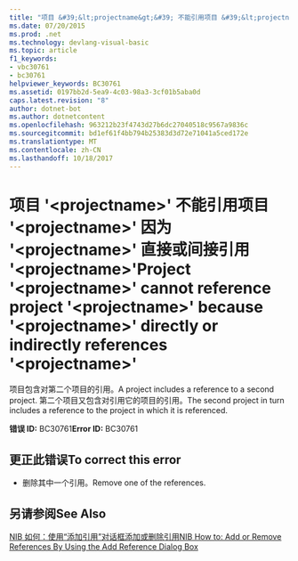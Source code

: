 ```yaml
---
title: "项目 &#39;&lt;projectname&gt;&#39; 不能引用项目 &#39;&lt;projectname&gt;&#39; 因为 &#39;&lt;projectname&gt;&#39; 直接或间接引用 &#39;&lt;projectname&gt;&#39;"
ms.date: 07/20/2015
ms.prod: .net
ms.technology: devlang-visual-basic
ms.topic: article
f1_keywords:
- vbc30761
- bc30761
helpviewer_keywords: BC30761
ms.assetid: 0197bb2d-5ea9-4c03-98a3-3cf01b5aba0d
caps.latest.revision: "8"
author: dotnet-bot
ms.author: dotnetcontent
ms.openlocfilehash: 963212b23f4743d27b6dc27040518c9567a9836c
ms.sourcegitcommit: bd1ef61f4bb794b25383d3d72e71041a5ced172e
ms.translationtype: MT
ms.contentlocale: zh-CN
ms.lasthandoff: 10/18/2017
---
```

# <a name="project-39ltprojectnamegt39-cannot-reference-project-39ltprojectnamegt39-because-39ltprojectnamegt39-directly-or-indirectly-references-39ltprojectnamegt39"></a><span data-ttu-id="661dd-102">项目 &#39;&lt;projectname&gt;&#39; 不能引用项目 &#39;&lt;projectname&gt;&#39; 因为 &#39;&lt;projectname&gt;&#39; 直接或间接引用 &#39;&lt;projectname&gt;&#39;</span><span class="sxs-lookup"><span data-stu-id="661dd-102">Project &#39;&lt;projectname&gt;&#39; cannot reference project &#39;&lt;projectname&gt;&#39; because &#39;&lt;projectname&gt;&#39; directly or indirectly references &#39;&lt;projectname&gt;&#39;</span></span>
<span data-ttu-id="661dd-103">项目包含对第二个项目的引用。</span><span class="sxs-lookup"><span data-stu-id="661dd-103">A project includes a reference to a second project.</span></span> <span data-ttu-id="661dd-104">第二个项目又包含对引用它的项目的引用。</span><span class="sxs-lookup"><span data-stu-id="661dd-104">The second project in turn includes a reference to the project in which it is referenced.</span></span>  
  
 <span data-ttu-id="661dd-105">**错误 ID:** BC30761</span><span class="sxs-lookup"><span data-stu-id="661dd-105">**Error ID:** BC30761</span></span>  
  
## <a name="to-correct-this-error"></a><span data-ttu-id="661dd-106">更正此错误</span><span class="sxs-lookup"><span data-stu-id="661dd-106">To correct this error</span></span>  
  
-   <span data-ttu-id="661dd-107">删除其中一个引用。</span><span class="sxs-lookup"><span data-stu-id="661dd-107">Remove one of the references.</span></span>  
  
## <a name="see-also"></a><span data-ttu-id="661dd-108">另请参阅</span><span class="sxs-lookup"><span data-stu-id="661dd-108">See Also</span></span>  
 [<span data-ttu-id="661dd-109">NIB 如何：使用“添加引用”对话框添加或删除引用</span><span class="sxs-lookup"><span data-stu-id="661dd-109">NIB How to: Add or Remove References By Using the Add Reference Dialog Box</span></span>](http://msdn.microsoft.com/en-us/3bd75d61-f00c-47c0-86a2-dd1f20e231c9)
